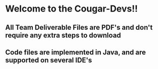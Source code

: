 # Welcome to the Cougar-Devs!!

## All Team Deliverable Files are PDF's and don't require any extra steps to download
## Code files are implemented in Java, and are supported on several IDE's
